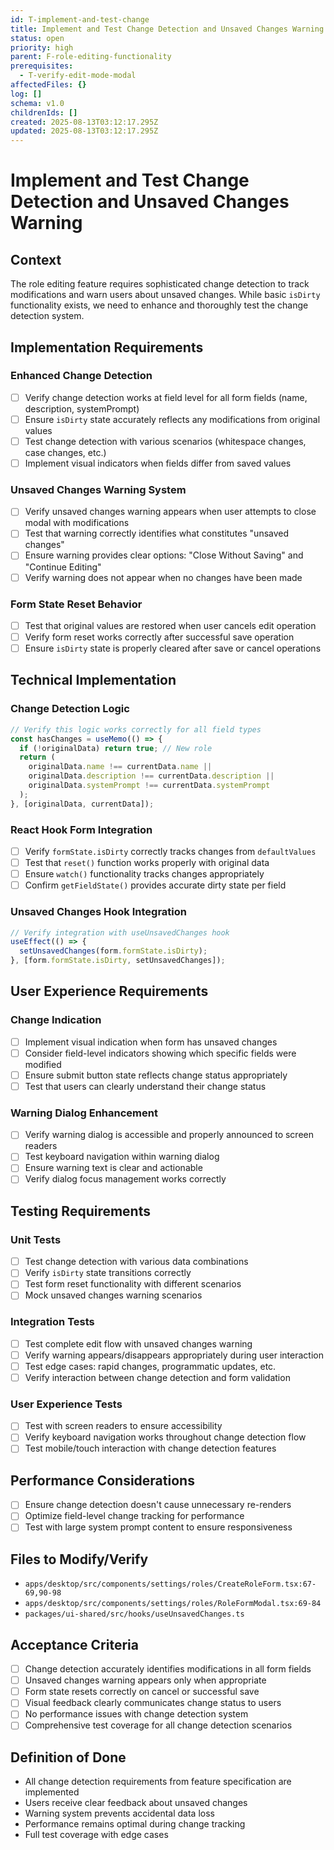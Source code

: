 ```yaml
---
id: T-implement-and-test-change
title: Implement and Test Change Detection and Unsaved Changes Warning
status: open
priority: high
parent: F-role-editing-functionality
prerequisites:
  - T-verify-edit-mode-modal
affectedFiles: {}
log: []
schema: v1.0
childrenIds: []
created: 2025-08-13T03:12:17.295Z
updated: 2025-08-13T03:12:17.295Z
---
```


# Implement and Test Change Detection and Unsaved Changes Warning

## Context

The role editing feature requires sophisticated change detection to track modifications and warn users about unsaved changes. While basic `isDirty` functionality exists, we need to enhance and thoroughly test the change detection system.

## Implementation Requirements

### Enhanced Change Detection

- [ ] Verify change detection works at field level for all form fields (name, description, systemPrompt)
- [ ] Ensure `isDirty` state accurately reflects any modifications from original values
- [ ] Test change detection with various scenarios (whitespace changes, case changes, etc.)
- [ ] Implement visual indicators when fields differ from saved values

### Unsaved Changes Warning System

- [ ] Verify unsaved changes warning appears when user attempts to close modal with modifications
- [ ] Test that warning correctly identifies what constitutes "unsaved changes"
- [ ] Ensure warning provides clear options: "Close Without Saving" and "Continue Editing"
- [ ] Verify warning does not appear when no changes have been made

### Form State Reset Behavior

- [ ] Test that original values are restored when user cancels edit operation
- [ ] Verify form reset works correctly after successful save operation
- [ ] Ensure `isDirty` state is properly cleared after save or cancel operations

## Technical Implementation

### Change Detection Logic

```typescript
// Verify this logic works correctly for all field types
const hasChanges = useMemo(() => {
  if (!originalData) return true; // New role
  return (
    originalData.name !== currentData.name ||
    originalData.description !== currentData.description ||
    originalData.systemPrompt !== currentData.systemPrompt
  );
}, [originalData, currentData]);
```

### React Hook Form Integration

- [ ] Verify `formState.isDirty` correctly tracks changes from `defaultValues`
- [ ] Test that `reset()` function works properly with original data
- [ ] Ensure `watch()` functionality tracks changes appropriately
- [ ] Confirm `getFieldState()` provides accurate dirty state per field

### Unsaved Changes Hook Integration

```typescript
// Verify integration with useUnsavedChanges hook
useEffect(() => {
  setUnsavedChanges(form.formState.isDirty);
}, [form.formState.isDirty, setUnsavedChanges]);
```

## User Experience Requirements

### Change Indication

- [ ] Implement visual indication when form has unsaved changes
- [ ] Consider field-level indicators showing which specific fields were modified
- [ ] Ensure submit button state reflects change status appropriately
- [ ] Test that users can clearly understand their change status

### Warning Dialog Enhancement

- [ ] Verify warning dialog is accessible and properly announced to screen readers
- [ ] Test keyboard navigation within warning dialog
- [ ] Ensure warning text is clear and actionable
- [ ] Verify dialog focus management works correctly

## Testing Requirements

### Unit Tests

- [ ] Test change detection with various data combinations
- [ ] Verify `isDirty` state transitions correctly
- [ ] Test form reset functionality with different scenarios
- [ ] Mock unsaved changes warning scenarios

### Integration Tests

- [ ] Test complete edit flow with unsaved changes warning
- [ ] Verify warning appears/disappears appropriately during user interaction
- [ ] Test edge cases: rapid changes, programmatic updates, etc.
- [ ] Verify interaction between change detection and form validation

### User Experience Tests

- [ ] Test with screen readers to ensure accessibility
- [ ] Verify keyboard navigation works throughout change detection flow
- [ ] Test mobile/touch interaction with change detection features

## Performance Considerations

- [ ] Ensure change detection doesn't cause unnecessary re-renders
- [ ] Optimize field-level change tracking for performance
- [ ] Test with large system prompt content to ensure responsiveness

## Files to Modify/Verify

- `apps/desktop/src/components/settings/roles/CreateRoleForm.tsx:67-69,90-98`
- `apps/desktop/src/components/settings/roles/RoleFormModal.tsx:69-84`
- `packages/ui-shared/src/hooks/useUnsavedChanges.ts`

## Acceptance Criteria

- [ ] Change detection accurately identifies modifications in all form fields
- [ ] Unsaved changes warning appears only when appropriate
- [ ] Form state resets correctly on cancel or successful save
- [ ] Visual feedback clearly communicates change status to users
- [ ] No performance issues with change detection system
- [ ] Comprehensive test coverage for all change detection scenarios

## Definition of Done

- All change detection requirements from feature specification are implemented
- Users receive clear feedback about unsaved changes
- Warning system prevents accidental data loss
- Performance remains optimal during change tracking
- Full test coverage with edge cases
